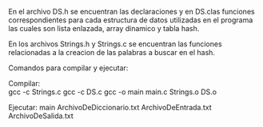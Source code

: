 En el archivo DS.h se encuentran las declaraciones y en DS.clas funciones correspondientes para cada estructura de datos utilizadas en el programa
las cuales son lista enlazada, array dinamico y tabla hash.

En los archivos Strings.h y Strings.c se encuentran las funciones relacionadas a la creacion de las palabras a buscar en el hash.

Comandos para compilar y ejecutar:

Compilar:	
		gcc -c Strings.c
		gcc -c DS.c
		gcc -o main main.c Strings.o DS.o

Ejecutar:
		main ArchivoDeDiccionario.txt ArchivoDeEntrada.txt ArchivoDeSalida.txt